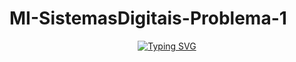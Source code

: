 # MI-SistemasDigitais-Problema-1
<div style="display: flex; justify-content: center; align-items: center;">
<a href="https://git.io/typing-svg"><img src="https://readme-typing-svg.herokuapp.com?font=Arial&weight=4000&size=36&pause=500&color=333333&background=FFFFFF&center=true&vCenter=true&width=250&height=40&lines=Tetris+game" alt="Typing SVG" /> </a>
</div>
